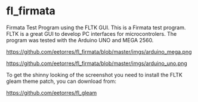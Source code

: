 fl_firmata
==========

Firmata Test Program using the FLTK GUI. This is a Firmata test program. FLTK is a great GUI to develop PC interfaces for microcontrolers. The program was tested with the Arduino UNO and MEGA 2560. 

https://github.com/eetorres/fl_firmata/blob/master/imgs/arduino_mega.png

https://github.com/eetorres/fl_firmata/blob/master/imgs/arduino_uno.png

To get the shinny looking of the screenshot you need to install the FLTK gleam theme patch, you can download from:

https://github.com/eetorres/fl_gleam
